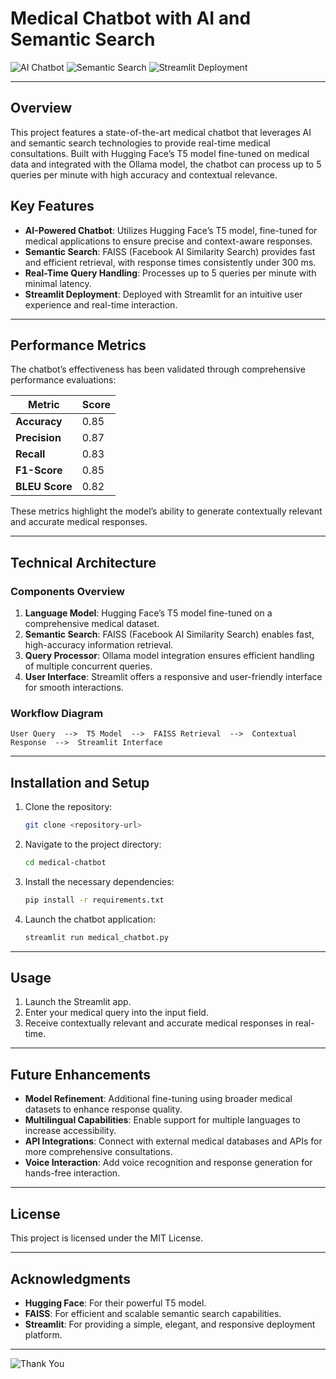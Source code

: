 
# Medical Chatbot with AI and Semantic Search

![AI Chatbot](https://img.shields.io/badge/AI-Powered%20Chatbot-blue?style=for-the-badge&logo=chatbot)
![Semantic Search](https://img.shields.io/badge/Semantic%20Search-lightgreen?style=for-the-badge&logo=search)
![Streamlit Deployment](https://img.shields.io/badge/Streamlit-Deployed-orange?style=for-the-badge&logo=streamlit)

---

## Overview

This project features a state-of-the-art medical chatbot that leverages AI and semantic search technologies to provide real-time medical consultations. Built with Hugging Face’s T5 model fine-tuned on medical data and integrated with the Ollama model, the chatbot can process up to 5 queries per minute with high accuracy and contextual relevance.

## Key Features

- **AI-Powered Chatbot**: Utilizes Hugging Face’s T5 model, fine-tuned for medical applications to ensure precise and context-aware responses.
- **Semantic Search**: FAISS (Facebook AI Similarity Search) provides fast and efficient retrieval, with response times consistently under 300 ms.
- **Real-Time Query Handling**: Processes up to 5 queries per minute with minimal latency.
- **Streamlit Deployment**: Deployed with Streamlit for an intuitive user experience and real-time interaction.

---

## Performance Metrics

The chatbot’s effectiveness has been validated through comprehensive performance evaluations:

| Metric         | Score |
| -------------- | ----- |
| **Accuracy**   | 0.85  |
| **Precision**  | 0.87  |
| **Recall**     | 0.83  |
| **F1-Score**   | 0.85  |
| **BLEU Score** | 0.82  |

These metrics highlight the model’s ability to generate contextually relevant and accurate medical responses.

---

## Technical Architecture

### Components Overview

1. **Language Model**: Hugging Face’s T5 model fine-tuned on a comprehensive medical dataset.
2. **Semantic Search**: FAISS (Facebook AI Similarity Search) enables fast, high-accuracy information retrieval.
3. **Query Processor**: Ollama model integration ensures efficient handling of multiple concurrent queries.
4. **User Interface**: Streamlit offers a responsive and user-friendly interface for smooth interactions.

### Workflow Diagram

```plaintext
User Query  -->  T5 Model  -->  FAISS Retrieval  -->  Contextual Response  -->  Streamlit Interface
```

---

## Installation and Setup

1. Clone the repository:
   ```bash
   git clone <repository-url>
   ```
2. Navigate to the project directory:
   ```bash
   cd medical-chatbot
   ```
3. Install the necessary dependencies:
   ```bash
   pip install -r requirements.txt
   ```
4. Launch the chatbot application:
   ```bash
   streamlit run medical_chatbot.py
   ```

---

## Usage

1. Launch the Streamlit app.
2. Enter your medical query into the input field.
3. Receive contextually relevant and accurate medical responses in real-time.

---

## Future Enhancements

- **Model Refinement**: Additional fine-tuning using broader medical datasets to enhance response quality.
- **Multilingual Capabilities**: Enable support for multiple languages to increase accessibility.
- **API Integrations**: Connect with external medical databases and APIs for more comprehensive consultations.
- **Voice Interaction**: Add voice recognition and response generation for hands-free interaction.

---

## License

This project is licensed under the MIT License.

---

## Acknowledgments

- **Hugging Face**: For their powerful T5 model.
- **FAISS**: For efficient and scalable semantic search capabilities.
- **Streamlit**: For providing a simple, elegant, and responsive deployment platform.

---

![Thank You](https://img.shields.io/badge/Thank%20You-For%20Your%20Support-green?style=for-the-badge)
```
